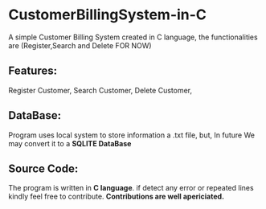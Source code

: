 # CustomerBillingSystem-in-C
A simple Customer Billing System created in C language, the functionalities are (Register,Search and Delete FOR NOW) 

## Features:
  Register Customer,
  Search Customer,
  Delete Customer,
  
## DataBase:
  Program uses local system to store information
  a .txt file, but, In future We may convert it to a **SQLITE DataBase**
  

## Source Code:
  The program is written in **C language**.
  if detect any error or repeated lines kindly feel free to contribute.
  **Contributions are  well apericiated.**

